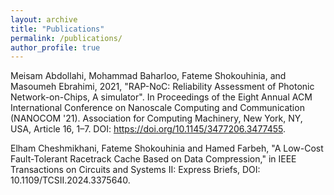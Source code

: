 ```yaml
---	
layout: archive	
title: "Publications"	
permalink: /publications/	
author_profile: true	
---
```


Meisam Abdollahi, Mohammad Baharloo, Fateme Shokouhinia, and Masoumeh Ebrahimi, 2021, "RAP-NoC: Reliability
Assessment of Photonic Network-on-Chips, A simulator". In Proceedings of the Eight Annual ACM International
Conference on Nanoscale Computing and Communication (NANOCOM '21). Association for Computing Machinery, New
York, NY, USA, Article 16, 1–7. DOI: https://doi.org/10.1145/3477206.3477455.

Elham Cheshmikhani, Fateme Shokouhinia and Hamed Farbeh, "A Low-Cost Fault-Tolerant Racetrack Cache Based on Data Compression," in IEEE Transactions on Circuits and Systems II: Express Briefs, DOI: 10.1109/TCSII.2024.3375640.
